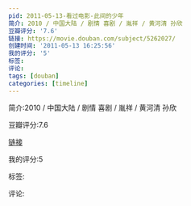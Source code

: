 ```yaml
---
pid: 2011-05-13-看过电影-此间的少年
简介: 2010 / 中国大陆 / 剧情 喜剧 / 胤祥 / 黄河清 孙欣
豆瓣评分: '7.6'
链接: https://movie.douban.com/subject/5262027/
创建时间: '2011-05-13 16:25:56'
我的评分: '5'
标签:
评论:
tags: [douban]
categories: [timeline]
---
```

简介:2010 / 中国大陆 / 剧情 喜剧 / 胤祥 / 黄河清 孙欣

豆瓣评分:7.6

[链接](https://movie.douban.com/subject/5262027/)

我的评分:5

标签:

评论:


